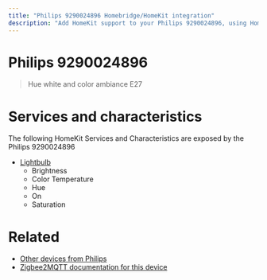 ```yaml
---
title: "Philips 9290024896 Homebridge/HomeKit integration"
description: "Add HomeKit support to your Philips 9290024896, using Homebridge, Zigbee2MQTT and homebridge-z2m."
---
```

<!---
This file has been GENERATED using src/docgen/docgen.ts
DO NOT EDIT THIS FILE MANUALLY!
-->
# Philips 9290024896
> Hue white and color ambiance E27


# Services and characteristics
The following HomeKit Services and Characteristics are exposed by
the Philips 9290024896

* [Lightbulb](../../light.md)
  * Brightness
  * Color Temperature
  * Hue
  * On
  * Saturation


# Related
* [Other devices from Philips](../index.md#philips)
* [Zigbee2MQTT documentation for this device](https://www.zigbee2mqtt.io/devices/9290024896.html)